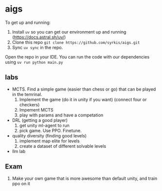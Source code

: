 # aigs

To get up and running:

1. Install `uv` so you can get our environment up and running (https://docs.astral.sh/uv/)
2. Clone this repo `git clone https://github.com/syrkis/aigs.git`
3. Sync `uv sync` in the repo.

Open the repo in your IDE. You can run the code with our dependencies using `uv run python main.py`

## labs

- MCTS. Find a simple game (easier than chess or go) that can be played in the temrinal.
  1. Implement the game (do it in unity if you want) (connect four or checkers)
  2. Impement MCTS
  3. play with params and have a competation
- DRL (getting a good player)
  1. get unity ml-agent to run
  2. pick game. Use PPO. Finetune.
- quality diversity (finding good levels)
  1. implement map elite for levels
  2. create a dataset of different solvable levels
- llm lab

## Exam

1. Make your own game that is more awesome than default unity, and train ppo on it
